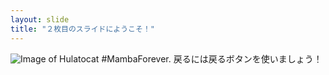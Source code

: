 ```yaml
---
layout: slide
title: "２枚目のスライドにようこそ！"
---
```

![Image of Hulatocat](https://octodex.github.com/images/hulatocat.gif)
#MambaForever.
戻るには戻るボタンを使いましょう！
